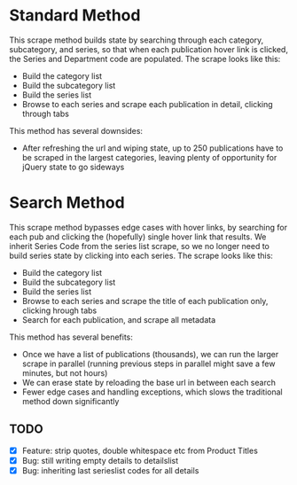 

# Standard Method

This scrape method builds state by searching through each category, subcategory, and series, so that when each publication hover link is clicked, the Series and Department code are populated.  The scrape looks like this:

- Build the category list
- Build the subcategory list
- Build the series list
- Browse to each series and scrape each publication in detail, clicking through tabs

This method has several downsides:
- After refreshing the url and wiping state, up to 250 publications have to be scraped in the largest categories, leaving plenty of opportunity for jQuery state to go sideways

# Search Method

This scrape method bypasses edge cases with hover links, by searching for each pub and clicking the (hopefully) single hover link that results.  We inherit Series Code from the series list scrape, so we no longer need to build series state by clicking into each series. The scrape looks like this:

- Build the category list
- Build the subcategory list
- Build the series list
- Browse to each series and scrape the title of each publication only, clicking hrough tabs
- Search for each publication, and scrape all metadata

This method has several benefits:
- Once we have a list of publications (thousands), we can run the larger scrape in parallel (running previous steps in parallel might save a few minutes, but not hours)
- We can erase state by reloading the base url in between each search
- Fewer edge cases and handling exceptions, which slows the traditional method down significantly

## TODO
- [x] Feature: strip quotes, double whitespace etc from Product Titles
- [x] Bug: still writing empty details to detailslist
- [x] Bug: inheriting last serieslist codes for all details
